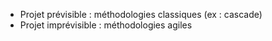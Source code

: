 - Projet prévisible : méthodologies classiques (ex : cascade)
- Projet imprévisible : méthodologies agiles
